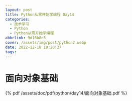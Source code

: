 ```yaml
---
layout: post
title: Python从零开始学编程 Day14
categories:
  - 技术学习
  - Python
  - Python从零开始学编程
abbrlink: 9d16b8e5
cover: /assets/img/post/python2.webp
date: 2022-12-18 19:20:27
tags:
---
```


# 面向对象基础

{% pdf /assets/doc/pdf/python/day14/面向对象基础.pdf %}
